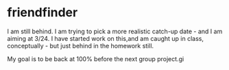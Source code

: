 # friendfinder

I am still behind.  I am trying to pick a more realistic catch-up date - and I am aiming at 3/24.  I have started work on this,and am caught up in class, conceptually - but just behind in the homework still.

My goal is to be back at 100% before the next group project.gi